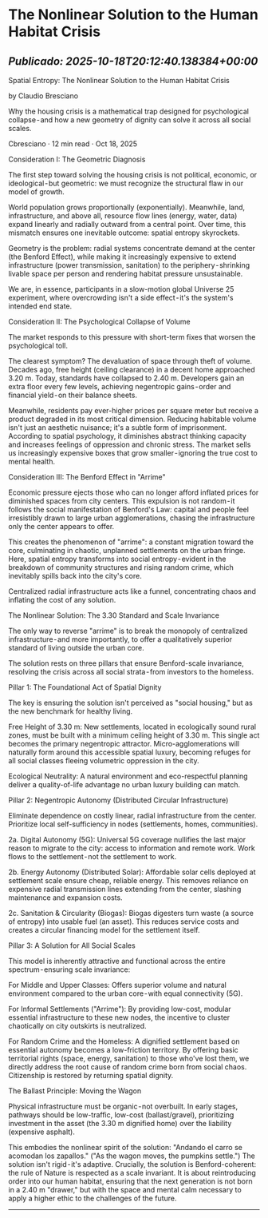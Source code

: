 # The Nonlinear Solution to the Human Habitat Crisis
*Publicado: 2025-10-18T20:12:40.138384+00:00*
---

Spatial Entropy: The Nonlinear Solution to the Human Habitat Crisis

by Claudio Bresciano

Why the housing crisis is a mathematical trap designed for psychological collapse - and how a new geometry of dignity can solve it across all social scales.

Cbresciano · 12 min read · Oct 18, 2025

Consideration I: The Geometric Diagnosis

The first step toward solving the housing crisis is not political, economic, or ideological - but geometric: we must recognize the structural flaw in our model of growth.

World population grows proportionally (exponentially). Meanwhile, land, infrastructure, and above all, resource flow lines (energy, water, data) expand linearly and radially outward from a central point. Over time, this mismatch ensures one inevitable outcome: spatial entropy skyrockets.

Geometry is the problem: radial systems concentrate demand at the center (the Benford Effect), while making it increasingly expensive to extend infrastructure (power transmission, sanitation) to the periphery - shrinking livable space per person and rendering habitat pressure unsustainable.

We are, in essence, participants in a slow-motion global Universe 25 experiment, where overcrowding isn't a side effect - it's the system's intended end state.

Consideration II: The Psychological Collapse of Volume

The market responds to this pressure with short-term fixes that worsen the psychological toll.

The clearest symptom? The devaluation of space through theft of volume. Decades ago, free height (ceiling clearance) in a decent home approached 3.20 m. Today, standards have collapsed to 2.40 m. Developers gain an extra floor every few levels, achieving negentropic gains - order and financial yield - on their balance sheets.

Meanwhile, residents pay ever-higher prices per square meter but receive a product degraded in its most critical dimension. Reducing habitable volume isn't just an aesthetic nuisance; it's a subtle form of imprisonment. According to spatial psychology, it diminishes abstract thinking capacity and increases feelings of oppression and chronic stress. The market sells us increasingly expensive boxes that grow smaller - ignoring the true cost to mental health.

Consideration III: The Benford Effect in "Arrime"

Economic pressure ejects those who can no longer afford inflated prices for diminished spaces from city centers. This expulsion is not random - it follows the social manifestation of Benford's Law: capital and people feel irresistibly drawn to large urban agglomerations, chasing the infrastructure only the center appears to offer.

This creates the phenomenon of "arrime": a constant migration toward the core, culminating in chaotic, unplanned settlements on the urban fringe. Here, spatial entropy transforms into social entropy - evident in the breakdown of community structures and rising random crime, which inevitably spills back into the city's core.

Centralized radial infrastructure acts like a funnel, concentrating chaos and inflating the cost of any solution.

The Nonlinear Solution: The 3.30 Standard and Scale Invariance

The only way to reverse "arrime" is to break the monopoly of centralized infrastructure - and more importantly, to offer a qualitatively superior standard of living outside the urban core.

The solution rests on three pillars that ensure Benford-scale invariance, resolving the crisis across all social strata - from investors to the homeless.

Pillar 1: The Foundational Act of Spatial Dignity

The key is ensuring the solution isn't perceived as "social housing," but as the new benchmark for healthy living.

Free Height of 3.30 m: New settlements, located in ecologically sound rural zones, must be built with a minimum ceiling height of 3.30 m. This single act becomes the primary negentropic attractor. Micro-agglomerations will naturally form around this accessible spatial luxury, becoming refuges for all social classes fleeing volumetric oppression in the city.

Ecological Neutrality: A natural environment and eco-respectful planning deliver a quality-of-life advantage no urban luxury building can match.

Pillar 2: Negentropic Autonomy (Distributed Circular Infrastructure)

Eliminate dependence on costly linear, radial infrastructure from the center. Prioritize local self-sufficiency in nodes (settlements, homes, communities).

2a. Digital Autonomy (5G): Universal 5G coverage nullifies the last major reason to migrate to the city: access to information and remote work. Work flows to the settlement - not the settlement to work.

2b. Energy Autonomy (Distributed Solar): Affordable solar cells deployed at settlement scale ensure cheap, reliable energy. This removes reliance on expensive radial transmission lines extending from the center, slashing maintenance and expansion costs.

2c. Sanitation & Circularity (Biogas): Biogas digesters turn waste (a source of entropy) into usable fuel (an asset). This reduces service costs and creates a circular financing model for the settlement itself.

Pillar 3: A Solution for All Social Scales

This model is inherently attractive and functional across the entire spectrum - ensuring scale invariance:

For Middle and Upper Classes: Offers superior volume and natural environment compared to the urban core - with equal connectivity (5G).

For Informal Settlements ("Arrime"): By providing low-cost, modular essential infrastructure to these new nodes, the incentive to cluster chaotically on city outskirts is neutralized.

For Random Crime and the Homeless: A dignified settlement based on essential autonomy becomes a low-friction territory. By offering basic territorial rights (space, energy, sanitation) to those who've lost them, we directly address the root cause of random crime born from social chaos. Citizenship is restored by returning spatial dignity.

The Ballast Principle: Moving the Wagon

Physical infrastructure must be organic - not overbuilt. In early stages, pathways should be low-traffic, low-cost (ballast/gravel), prioritizing investment in the asset (the 3.30 m dignified home) over the liability (expensive asphalt).

This embodies the nonlinear spirit of the solution: "Andando el carro se acomodan los zapallos." ("As the wagon moves, the pumpkins settle.") The solution isn't rigid - it's adaptive. Crucially, the solution is Benford-coherent: the rule of Nature is respected as a scale invariant. It is about reintroducing order into our human habitat, ensuring that the next generation is not born in a $2.40\text{ m}$ "drawer," but with the space and mental calm necessary to apply a higher ethic to the challenges of the future.

---